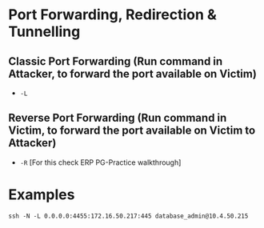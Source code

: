 # Port Forwarding, Redirection & Tunnelling

## Classic Port Forwarding (Run command in Attacker, to forward the port available on Victim)
- `-L`

## Reverse Port Forwarding (Run command in Victim, to forward the port available on Victim to Attacker)
- `-R` [For this check ERP PG-Practice walkthrough]

# Examples
```
ssh -N -L 0.0.0.0:4455:172.16.50.217:445 database_admin@10.4.50.215
```
